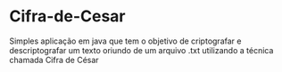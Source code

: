 # Cifra-de-Cesar
Simples aplicação em java que tem o objetivo de criptografar e descriptografar um texto oriundo de um arquivo .txt utilizando a técnica chamada Cifra de César
